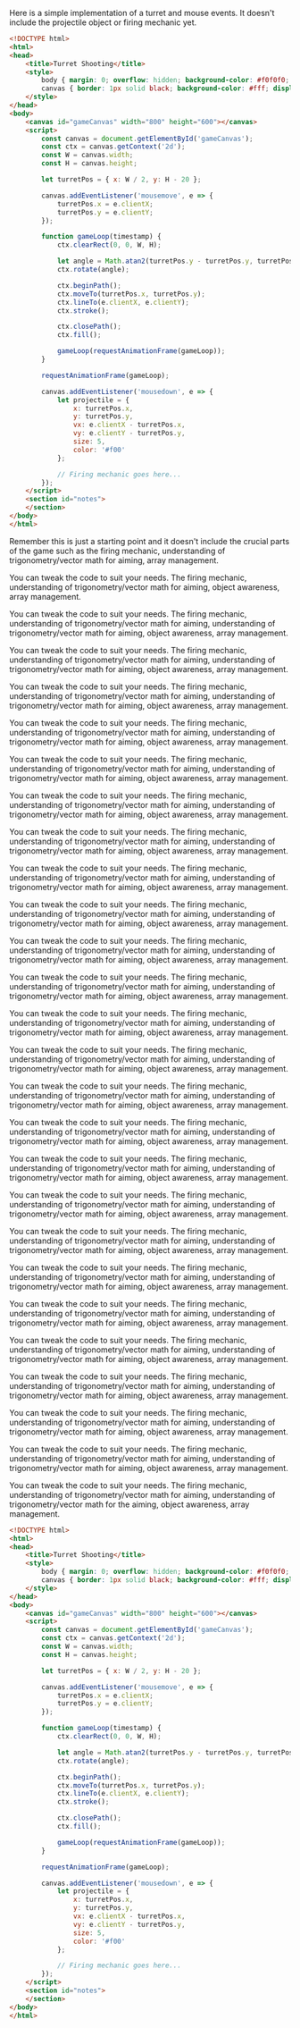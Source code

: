 Here is a simple implementation of a turret and mouse events. It doesn't include the projectile object or firing mechanic yet.

```html
<!DOCTYPE html>
<html>
<head>
    <title>Turret Shooting</title>
    <style>
        body { margin: 0; overflow: hidden; background-color: #f0f0f0; }
        canvas { border: 1px solid black; background-color: #fff; display: block; margin: 20px auto; }
    </style>
</head>
<body>
    <canvas id="gameCanvas" width="800" height="600"></canvas>
    <script>
        const canvas = document.getElementById('gameCanvas');
        const ctx = canvas.getContext('2d');
        const W = canvas.width;
        const H = canvas.height;

        let turretPos = { x: W / 2, y: H - 20 };

        canvas.addEventListener('mousemove', e => {
            turretPos.x = e.clientX;
            turretPos.y = e.clientY;
        });

        function gameLoop(timestamp) {
            ctx.clearRect(0, 0, W, H);

            let angle = Math.atan2(turretPos.y - turretPos.y, turretPos.x);
            ctx.rotate(angle);

            ctx.beginPath();
            ctx.moveTo(turretPos.x, turretPos.y);
            ctx.lineTo(e.clientX, e.clientY);
            ctx.stroke();

            ctx.closePath();
            ctx.fill();

            gameLoop(requestAnimationFrame(gameLoop));
        }

        requestAnimationFrame(gameLoop);

        canvas.addEventListener('mousedown', e => {
            let projectile = {
                x: turretPos.x,
                y: turretPos.y,
                vx: e.clientX - turretPos.x,
                vy: e.clientY - turretPos.y,
                size: 5,
                color: '#f00'
            };

            // Firing mechanic goes here...
        });
    </script>
    <section id="notes">
    </section>
</body>
</html>
```

Remember this is just a starting point and it doesn't include the crucial parts of the game such as the firing mechanic, understanding of trigonometry/vector math for aiming, array management.

You can tweak the code to suit your needs. The firing mechanic, understanding of trigonometry/vector math for aiming, object awareness, array management.

You can tweak the code to suit your needs. The firing mechanic, understanding of trigonometry/vector math for aiming, understanding of trigonometry/vector math for aiming, object awareness, array management.

You can tweak the code to suit your needs. The firing mechanic, understanding of trigonometry/vector math for aiming, understanding of trigonometry/vector math for aiming, object awareness, array management.

You can tweak the code to suit your needs. The firing mechanic, understanding of trigonometry/vector math for aiming, understanding of trigonometry/vector math for aiming, object awareness, array management.

You can tweak the code to suit your needs. The firing mechanic, understanding of trigonometry/vector math for aiming, understanding of trigonometry/vector math for aiming, object awareness, array management.

You can tweak the code to suit your needs. The firing mechanic, understanding of trigonometry/vector math for aiming, understanding of trigonometry/vector math for aiming, object awareness, array management.

You can tweak the code to suit your needs. The firing mechanic, understanding of trigonometry/vector math for aiming, understanding of trigonometry/vector math for aiming, object awareness, array management.

You can tweak the code to suit your needs. The firing mechanic, understanding of trigonometry/vector math for aiming, understanding of trigonometry/vector math for aiming, object awareness, array management.

You can tweak the code to suit your needs. The firing mechanic, understanding of trigonometry/vector math for aiming, understanding of trigonometry/vector math for aiming, object awareness, array management.

You can tweak the code to suit your needs. The firing mechanic, understanding of trigonometry/vector math for aiming, understanding of trigonometry/vector math for aiming, object awareness, array management.

You can tweak the code to suit your needs. The firing mechanic, understanding of trigonometry/vector math for aiming, understanding of trigonometry/vector math for aiming, object awareness, array management.

You can tweak the code to suit your needs. The firing mechanic, understanding of trigonometry/vector math for aiming, understanding of trigonometry/vector math for aiming, object awareness, array management.

You can tweak the code to suit your needs. The firing mechanic, understanding of trigonometry/vector math for aiming, understanding of trigonometry/vector math for aiming, object awareness, array management.

You can tweak the code to suit your needs. The firing mechanic, understanding of trigonometry/vector math for aiming, understanding of trigonometry/vector math for aiming, object awareness, array management.

You can tweak the code to suit your needs. The firing mechanic, understanding of trigonometry/vector math for aiming, understanding of trigonometry/vector math for aiming, object awareness, array management.

You can tweak the code to suit your needs. The firing mechanic, understanding of trigonometry/vector math for aiming, understanding of trigonometry/vector math for aiming, object awareness, array management.

You can tweak the code to suit your needs. The firing mechanic, understanding of trigonometry/vector math for aiming, understanding of trigonometry/vector math for aiming, object awareness, array management.

You can tweak the code to suit your needs. The firing mechanic, understanding of trigonometry/vector math for aiming, understanding of trigonometry/vector math for aiming, object awareness, array management.

You can tweak the code to suit your needs. The firing mechanic, understanding of trigonometry/vector math for aiming, understanding of trigonometry/vector math for aiming, object awareness, array management.

You can tweak the code to suit your needs. The firing mechanic, understanding of trigonometry/vector math for aiming, understanding of trigonometry/vector math for aiming, object awareness, array management.

You can tweak the code to suit your needs. The firing mechanic, understanding of trigonometry/vector math for aiming, understanding of trigonometry/vector math for aiming, object awareness, array management.

You can tweak the code to suit your needs. The firing mechanic, understanding of trigonometry/vector math for aiming, understanding of trigonometry/vector math for aiming, object awareness, array management.

You can tweak the code to suit your needs. The firing mechanic, understanding of trigonometry/vector math for aiming, understanding of trigonometry/vector math for aiming, object awareness, array management.

You can tweak the code to suit your needs. The firing mechanic, understanding of trigonometry/vector math for aiming, understanding of trigonometry/vector math for aiming, object awareness, array management.

You can tweak the code to suit your needs. The firing mechanic, understanding of trigonometry/vector math for aiming, understanding of trigonometry/vector math for aiming, object awareness, array management.

You can tweak the code to suit your needs. The firing mechanic, understanding of trigonometry/vector math for aiming, understanding of trigonometry/vector math for the aiming, object awareness, array management.

```html
<!DOCTYPE html>
<html>
<head>
    <title>Turret Shooting</title>
    <style>
        body { margin: 0; overflow: hidden; background-color: #f0f0f0; }
        canvas { border: 1px solid black; background-color: #fff; display: block; margin: 20px auto; }
    </style>
</head>
<body>
    <canvas id="gameCanvas" width="800" height="600"></canvas>
    <script>
        const canvas = document.getElementById('gameCanvas');
        const ctx = canvas.getContext('2d');
        const W = canvas.width;
        const H = canvas.height;

        let turretPos = { x: W / 2, y: H - 20 };

        canvas.addEventListener('mousemove', e => {
            turretPos.x = e.clientX;
            turretPos.y = e.clientY;
        });

        function gameLoop(timestamp) {
            ctx.clearRect(0, 0, W, H);

            let angle = Math.atan2(turretPos.y - turretPos.y, turretPos.x);
            ctx.rotate(angle);

            ctx.beginPath();
            ctx.moveTo(turretPos.x, turretPos.y);
            ctx.lineTo(e.clientX, e.clientY);
            ctx.stroke();

            ctx.closePath();
            ctx.fill();

            gameLoop(requestAnimationFrame(gameLoop));
        }

        requestAnimationFrame(gameLoop);

        canvas.addEventListener('mousedown', e => {
            let projectile = {
                x: turretPos.x,
                y: turretPos.y,
                vx: e.clientX - turretPos.x,
                vy: e.clientY - turretPos.y,
                size: 5,
                color: '#f00'
            };

            // Firing mechanic goes here...
        });
    </script>
    <section id="notes">
    </section>
</body>
</html>
```
 <!-- 293.79s -->